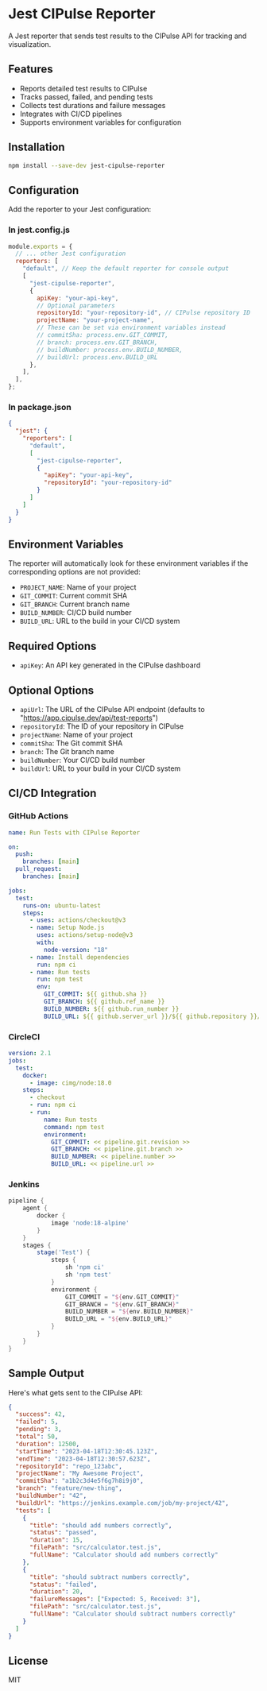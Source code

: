 # Jest CIPulse Reporter

A Jest reporter that sends test results to the CIPulse API for tracking and visualization.

## Features

- Reports detailed test results to CIPulse
- Tracks passed, failed, and pending tests
- Collects test durations and failure messages
- Integrates with CI/CD pipelines
- Supports environment variables for configuration

## Installation

```bash
npm install --save-dev jest-cipulse-reporter
```

## Configuration

Add the reporter to your Jest configuration:

### In jest.config.js

```js
module.exports = {
  // ... other Jest configuration
  reporters: [
    "default", // Keep the default reporter for console output
    [
      "jest-cipulse-reporter",
      {
        apiKey: "your-api-key",
        // Optional parameters
        repositoryId: "your-repository-id", // CIPulse repository ID
        projectName: "your-project-name",
        // These can be set via environment variables instead
        // commitSha: process.env.GIT_COMMIT,
        // branch: process.env.GIT_BRANCH,
        // buildNumber: process.env.BUILD_NUMBER,
        // buildUrl: process.env.BUILD_URL
      },
    ],
  ],
};
```

### In package.json

```json
{
  "jest": {
    "reporters": [
      "default",
      [
        "jest-cipulse-reporter",
        {
          "apiKey": "your-api-key",
          "repositoryId": "your-repository-id"
        }
      ]
    ]
  }
}
```

## Environment Variables

The reporter will automatically look for these environment variables if the corresponding options are not provided:

- `PROJECT_NAME`: Name of your project
- `GIT_COMMIT`: Current commit SHA
- `GIT_BRANCH`: Current branch name
- `BUILD_NUMBER`: CI/CD build number
- `BUILD_URL`: URL to the build in your CI/CD system

## Required Options

- `apiKey`: An API key generated in the CIPulse dashboard

## Optional Options

- `apiUrl`: The URL of the CIPulse API endpoint (defaults to "https://app.cipulse.dev/api/test-reports")
- `repositoryId`: The ID of your repository in CIPulse
- `projectName`: Name of your project
- `commitSha`: The Git commit SHA
- `branch`: The Git branch name
- `buildNumber`: Your CI/CD build number
- `buildUrl`: URL to your build in your CI/CD system

## CI/CD Integration

### GitHub Actions

```yaml
name: Run Tests with CIPulse Reporter

on:
  push:
    branches: [main]
  pull_request:
    branches: [main]

jobs:
  test:
    runs-on: ubuntu-latest
    steps:
      - uses: actions/checkout@v3
      - name: Setup Node.js
        uses: actions/setup-node@v3
        with:
          node-version: "18"
      - name: Install dependencies
        run: npm ci
      - name: Run tests
        run: npm test
        env:
          GIT_COMMIT: ${{ github.sha }}
          GIT_BRANCH: ${{ github.ref_name }}
          BUILD_NUMBER: ${{ github.run_number }}
          BUILD_URL: ${{ github.server_url }}/${{ github.repository }}/actions/runs/${{ github.run_id }}
```

### CircleCI

```yaml
version: 2.1
jobs:
  test:
    docker:
      - image: cimg/node:18.0
    steps:
      - checkout
      - run: npm ci
      - run:
          name: Run tests
          command: npm test
          environment:
            GIT_COMMIT: << pipeline.git.revision >>
            GIT_BRANCH: << pipeline.git.branch >>
            BUILD_NUMBER: << pipeline.number >>
            BUILD_URL: << pipeline.url >>
```

### Jenkins

```groovy
pipeline {
    agent {
        docker {
            image 'node:18-alpine'
        }
    }
    stages {
        stage('Test') {
            steps {
                sh 'npm ci'
                sh 'npm test'
            }
            environment {
                GIT_COMMIT = "${env.GIT_COMMIT}"
                GIT_BRANCH = "${env.GIT_BRANCH}"
                BUILD_NUMBER = "${env.BUILD_NUMBER}"
                BUILD_URL = "${env.BUILD_URL}"
            }
        }
    }
}
```

## Sample Output

Here's what gets sent to the CIPulse API:

```json
{
  "success": 42,
  "failed": 5,
  "pending": 3,
  "total": 50,
  "duration": 12500,
  "startTime": "2023-04-18T12:30:45.123Z",
  "endTime": "2023-04-18T12:30:57.623Z",
  "repositoryId": "repo_123abc",
  "projectName": "My Awesome Project",
  "commitSha": "a1b2c3d4e5f6g7h8i9j0",
  "branch": "feature/new-thing",
  "buildNumber": "42",
  "buildUrl": "https://jenkins.example.com/job/my-project/42",
  "tests": [
    {
      "title": "should add numbers correctly",
      "status": "passed",
      "duration": 15,
      "filePath": "src/calculator.test.js",
      "fullName": "Calculator should add numbers correctly"
    },
    {
      "title": "should subtract numbers correctly",
      "status": "failed",
      "duration": 20,
      "failureMessages": ["Expected: 5, Received: 3"],
      "filePath": "src/calculator.test.js",
      "fullName": "Calculator should subtract numbers correctly"
    }
  ]
}
```

## License

MIT
